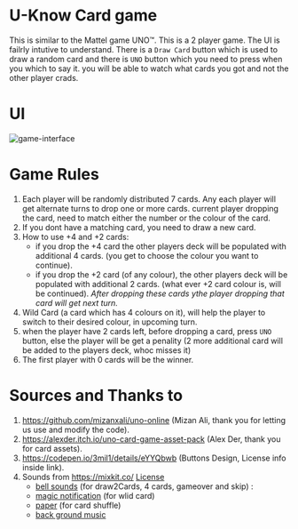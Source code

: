 # U-Know Card game
This is similar to the Mattel game UNO™. This is a 2 player game. The UI is failrly intutive to understand. There is a `Draw Card` button which is used to draw a random card and there is `UNO` button which you need to press when you which to say it. you will be able to watch what cards you got and not the other player crads.

# UI
![game-interface](https://github.com/Sree-Vandana/PlaThyme/blob/main/client/src/images/UKnowGameUI.png)

# Game Rules
1. Each player will be randomly distributed 7 cards. Any each player will get alternate turns to drop one or more cards. current player dropping the card, need to match either the number or the colour of the card.
2. If you dont have a matching card, you need to draw a new card.
3. How to use +4 and +2 cards:
    * if you drop the +4 card the other players deck will be populated with additional 4 cards. (you get to choose the colour you want to continue).
    * if you drop the +2 card (of any colour), the other players deck will be populated with additional 2 cards. (what ever +2 card colour is, will be continued).
  *After dropping these cards ythe player dropping that card will get next turn.*
4. Wild Card (a card which has 4 colours on it), will help the player to switch to their desired colour, in upcoming turn.
5. when the player have 2 cards left, before dropping a card, press `UNO` button, else the player will be get a penality (2 more additional card will be added to the players deck, whoc misses it)
6. The first player with 0 cards will be the winner.

# Sources and Thanks to
1. https://github.com/mizanxali/uno-online (Mizan Ali, thank you for letting us use and modify the code).
2. https://alexder.itch.io/uno-card-game-asset-pack (Alex Der, thank you for card assets).
3. https://codepen.io/3mil1/details/eYYQbwb (Buttons Design, License info inside link).
4. Sounds from https://mixkit.co/ [License](https://mixkit.co/license/#sfxFree)
    * [bell sounds](https://mixkit.co/free-sound-effects/bell/) (for draw2Cards, 4 cards, gameover and skip) : 
    * [magic notification](https://mixkit.co/free-sound-effects/magic/  ) (for wlid card)
    * [paper](https://mixkit.co/free-sound-effects/paper/) (for card shuffle)
    * [back ground music](https://mixkit.co/free-sound-effects/music/)
